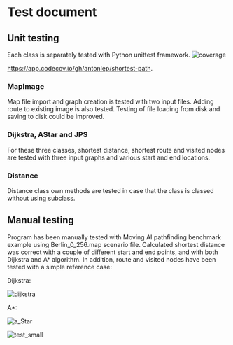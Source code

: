 # Test document
## Unit testing
Each class is separately tested with Python unittest framework.
![coverage](https://user-images.githubusercontent.com/76871257/162572972-7839da38-b157-4e79-a766-0d2b70b6b6eb.png)

https://app.codecov.io/gh/antonlep/shortest-path.

### MapImage
Map file import and graph creation is tested with two input files. Adding route to existing image is also tested. Testing of file loading from disk and saving to disk could be improved.
### Dijkstra, AStar and JPS
For these three classes, shortest distance, shortest route and visited nodes are tested with three input graphs and various start and end locations.
### Distance
Distance class own methods are tested in case that the class is classed without using subclass.
## Manual testing
Program has been manually tested with Moving AI pathfinding benchmark example using Berlin_0_256.map scenario file. Calculated shortest distance was correct with a couple of different start and end points, and with both Dijkstra and A* algorithm. In addition, route and visited nodes have been tested with a simple reference case:

Dijkstra:

![dijkstra](https://user-images.githubusercontent.com/76871257/161380415-1bc8d1d6-a67d-4843-8877-4e112426ca50.PNG)

A*:

![a_Star](https://user-images.githubusercontent.com/76871257/161380419-8547b7c3-0138-4ce5-9e5d-fa61599aac9e.PNG)


![test_small](https://user-images.githubusercontent.com/76871257/162573696-0aa0c447-7b7e-4600-a7e2-b8b73c9b695a.PNG)
